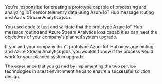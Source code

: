 You're responsible for creating a prototype capable of processing and analyzing IoT sensor telemetry data using Azure IoT Hub message routing and Azure Stream Analytics jobs.

You used code to test and validate that the prototype Azure IoT Hub message routing and Azure Stream Analytics jobs capabilities can meet the objectives of your company's planned system upgrade.

If you and your company didn't prototype Azure IoT Hub message routing and Azure Stream Analytics jobs, you wouldn't know if the process would work for your planned system upgrade.

The experience that you gained by implementing the two service technologies in a test environment helps to ensure a successful solution design.
